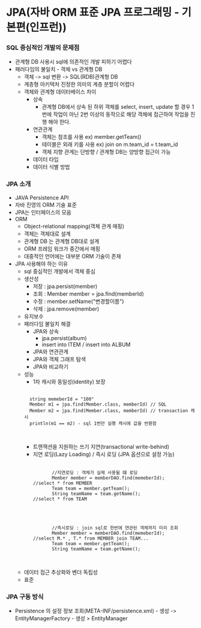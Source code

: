 JPA(자바 ORM 표준 JPA 프로그래밍 - 기본편(인프런))
=================

### SQL 중심적인 개발의 문제점

- 관계형 DB 사용시 sql에 의존적인 개발 피하기 어렵다
- 패러다임의 불일치 - 객체 vs 관계형 DB
  - 객체 -> sql 변환 -> SQL(RDB)관계형 DB
  - 계층형 아키텍처 진정한 의미의 계층 분할이 어렵다
  - 객체와 관계형 데이터베이스 차이
    - 상속
        - 관계형 DB에서 상속 된 하위 객체를 select, insert, update 할 경우 1번에 작업이 아닌 2번 이상의 동작으로 해당 객체에 접근하여 작업을 진행 해야 한다.
    - 연관관계
        - 객체는 참조를 사용 ex) member.getTeam()
        - 테이블은 외래 키를 사용 ex) join on m.team_id = t.team_id
        - 객체 지향 관계는 단방향 / 관계형 DB는 양방향 접근이 가능
    - 데이터 타입
    - 데이터 식별 방법

### JPA 소개

- JAVA Persistence API 
- 자바 진영의 ORM 기술 표준
- JPA는 인터페이스의 모음
- ORM
    - Object-relational mapping(객체 관계 매핑)
    - 객체는 객체대로 설계
    - 관계형 DB 는 관계형 DB대로 설계
    - ORM 프레임 워크가 중간에서 매핑
    - 대중적인 언어에는 대부분 ORM 기술이 존재
- JPA 사용해야 하는 이유
    - sql 중심적인 개발에서 객체 중심
    - 생산성
        - 저장 : jpa.persist(member)
        - 조회 : Member member = jpa.find(memberId)
        - 수정 : member.setName("변경할이름")
        - 삭제 : jpa.remove(member)
    - 유지보수
    - 패러다임 불일치 해결
        - JPA와 상속
            - jpa.persist(album)
            - insert into ITEM / insert into ALBUM
        - JPA와 연관관계
        - JPA와 객체 그래프 탐색
        - JPA와 비교하기
    - 성능
        - 1차 캐시와 동일성(identity) 보장
        <pre>
        <code>
        string memeberId = "100"
        Member m1 = jpa.find(Member.class, memberId) // SQL
        Member m2 = jpa.find(Member.class, memberId) // transaction 캐시
        println(m1 == m2) - sql 1번만 실행 캐시에 값을 반환함
        </code>
        </pre>
        - 트랜잭션을 지원하는 쓰기 지연(transactional write-behind)
        - 지연 로딩(Lazy Loading) / 즉시 로딩 (JPA 옵션으로 설정 가능)
            <pre>
                <code>
                 //지연로딩 : 객체가 실제 사용될 떄 로딩
                 Member member = memberDAO.find(memeberId);     //select * from MEMBER
                 Team team = member.getTeam();                  
                 String teamName = team.getName();              //select * from TEAM
                </code>
            </pre>
            <pre>
                <code>
                 //즉시로딩 : join sql로 한번에 연관된 객체까지 미리 조회
                 Member member = memberDAO.find(memeberId);     //select M.* , T.* from MEMBER join TEAM...
                 Team team = member.getTeam();                  
                 String teamName = team.getName();              
                 </code>
            </pre>
    - 데이터 접근 추상화와 벤더 독립성
    - 표준
    
    
### JPA 구동 방식

- Persistence 의 설정 정보 조회(META-INF/persistence.xml) - 생성 -> EntityManagerFactory - 생성 > EntityManager
 
   
    
  
